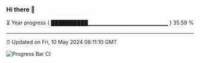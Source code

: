 ### Hi there 👋

⏳ Year progress { ██████████▁▁▁▁▁▁▁▁▁▁▁▁▁▁▁▁▁▁▁▁ } 35.59 %

---

⏰ Updated on Fri, 10 May 2024 06:11:10 GMT

![Progress Bar CI](https://github.com/Shyam-Makwana/GitHub-Actions-Demo/workflows/Progress%20Bar%20CI/badge.svg)
